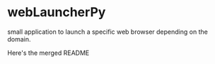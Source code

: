 # webLauncherPy
small application to launch a specific web browser depending on the domain.

Here's the merged README